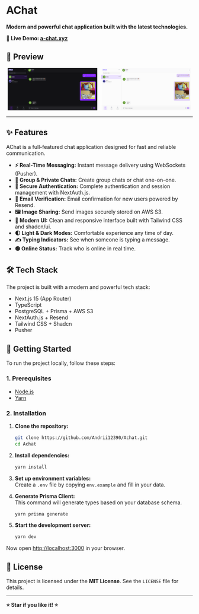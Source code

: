 # AChat

**Modern and powerful chat application built with the latest technologies.**

**🚀 Live Demo: [a-chat.xyz](https://a-chat.xyz)**

## 📸 Preview

<p align="center">
  <img src="./public/readme-assets/chat-dark.png" alt="AChat Dark Mode" width="48%">
  &nbsp;
  <img src="./public/readme-assets/chat-light.png" alt="AChat Light Mode" width="48%">
</p>

---

## ✨ Features

AChat is a full-featured chat application designed for fast and reliable communication.

- **⚡ Real-Time Messaging:** Instant message delivery using WebSockets (Pusher).
- **👥 Group & Private Chats:** Create group chats or chat one-on-one.
- **🔐 Secure Authentication:** Complete authentication and session management with NextAuth.js.
- **📧 Email Verification:** Email confirmation for new users powered by Resend.
- **🖼️ Image Sharing:** Send images securely stored on AWS S3.
- **🎨 Modern UI:** Clean and responsive interface built with Tailwind CSS and shadcn/ui.
- **🌓 Light & Dark Modes:** Comfortable experience any time of day.
- **✍️ Typing Indicators:** See when someone is typing a message.
- **🟢 Online Status:** Track who is online in real time.

## 🛠️ Tech Stack

The project is built with a modern and powerful tech stack:

- Next.js 15 (App Router)
- TypeScript
- PostgreSQL + Prisma + AWS S3
- NextAuth.js + Resend
- Tailwind CSS + Shadcn
- Pusher

## 🚀 Getting Started

To run the project locally, follow these steps:

### 1. Prerequisites

- [Node.js](https://nodejs.org/en/)
- [Yarn](https://yarnpkg.com/)

### 2. Installation

1.  **Clone the repository:**

    ```bash
    git clone https://github.com/Andrii12390/Achat.git
    cd Achat
    ```

2.  **Install dependencies:**

    ```bash
    yarn install
    ```

3.  **Set up environment variables:**  
    Create a `.env` file by copying `env.example` and fill in your data.

4.  **Generate Prisma Client:**  
    This command will generate types based on your database schema.

    ```bash
    yarn prisma generate
    ```

5.  **Start the development server:**
    ```bash
    yarn dev
    ```

Now open [http://localhost:3000](http://localhost:3000) in your browser.

## 📄 License

This project is licensed under the **MIT License**. See the `LICENSE` file for details.

---

**⭐ Star if you like it! ⭐**

